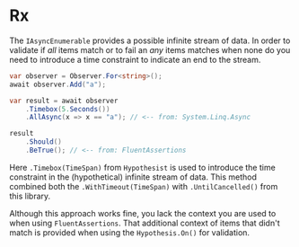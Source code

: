 # Rx

The `IAsyncEnumerable` provides a possible infinite stream of data. In
order to validate if *all* items match or to fail an *any*  items matches 
when none do you need to introduce a time constraint to indicate an end to the stream.

```csharp
var observer = Observer.For<string>();
await observer.Add("a");

var result = await observer
    .Timebox(5.Seconds())
    .AllAsync(x => x == "a"); // <-- from: System.Linq.Async

result
    .Should()
    .BeTrue(); // <-- from: FluentAssertions
```

Here `.Timebox(TimeSpan)` from `Hypothesist`
is used to introduce the time constraint in the (hypothetical) infinite stream
of data. This method combined both the `.WithTimeout(TimeSpan)` with `.UntilCancelled()`
from this library.

Although this approach works fine, you lack the context you are used to when using
`FluentAssertions`. That additional context of items that didn't match is provided
when using the `Hypothesis.On()` for validation. 